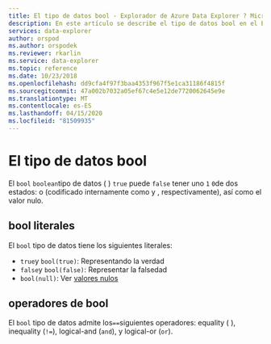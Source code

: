 ```yaml
---
title: El tipo de datos bool - Explorador de Azure Data Explorer ? Microsoft Docs
description: En este artículo se describe el tipo de datos bool en el Explorador de datos de Azure.
services: data-explorer
author: orspod
ms.author: orspodek
ms.reviewer: rkarlin
ms.service: data-explorer
ms.topic: reference
ms.date: 10/23/2018
ms.openlocfilehash: dd9cfa4f97f3baa4353f967f5e1ca31186f4815f
ms.sourcegitcommit: 47a002b7032a05ef67c4e5e12de7720062645e9e
ms.translationtype: MT
ms.contentlocale: es-ES
ms.lasthandoff: 04/15/2020
ms.locfileid: "81509935"
---
```

# <a name="the-bool-data-type"></a>El tipo de datos bool

El `bool` `boolean`tipo de datos ( ) `true` puede `false` tener uno `1` `0`de dos estados: o (codificado internamente como y , respectivamente), así como el valor nulo.

## <a name="bool-literals"></a>bool literales

El `bool` tipo de datos tiene los siguientes literales:
* `true`y `bool(true)`: Representando la verdad
* `false`y `bool(false)`: Representar la falsedad
* `bool(null)`: Ver [valores nulos](null-values.md)

## <a name="bool-operators"></a>operadores de bool

El `bool` tipo de datos admite los`==`siguientes operadores: equality ( ), inequality (`!=`), logical-and (`and`), y logical-or (`or`).